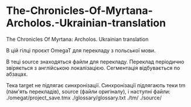 # The-Chronicles-Of-Myrtana-Archolos.-Ukrainian-translation
The Chronicles Of Myrtana: Archolos. Ukrainian translation

В цій гілці проєкт OmegaT для перекладу з польської мови.

В теці source знаходяться файли для перекладу. Переклад періодично звіряється з англійською локалізацією. Сегментація відбувається по абзацах.

Тека target не підлягає синхронізації.
Синхронізації підлягають теки tm (пам'ять перекладів), source (файли оригіналу), і наступні файли:
./omegat/project_save.tmx
./glossary/glossary.txt
./tm/
./source/
